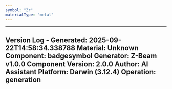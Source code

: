 ```yaml
---
symbol: "Zr"
materialType: "metal"
---
```


---
Version Log - Generated: 2025-09-22T14:58:34.338788
Material: Unknown
Component: badgesymbol
Generator: Z-Beam v1.0.0
Component Version: 2.0.0
Author: AI Assistant
Platform: Darwin (3.12.4)
Operation: generation
---